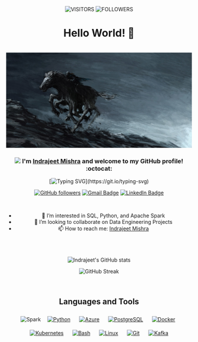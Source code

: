 <!--
**thecoddiwompler/thecoddiwompler** is a ✨ _special_ ✨ repository because its `README.md` (this file) appears on your GitHub profile.

Here are some ideas to get you started:

- 🔭 I’m currently working on ...
- 🌱 I’m currently learning ...
- 👯 I’m looking to collaborate on ...
- 🤔 I’m looking for help with ...
- 💬 Ask me about ...
- 📫 How to reach me: ...
- 😄 Pronouns: ...
- ⚡ Fun fact: ...
-->

<div align="center">

<img alt="VISITORS" src="https://komarev.com/ghpvc/?username=thecoddiwompler&style=flat&labelColor=red&logo=github&label=PROFILE+VIEWS&color=971901"/>
<img alt="FOLLOWERS" src="https://img.shields.io/github/followers/thecoddiwompler?color=971901&logo=githubb&label=FOLLOWERS"/>

<h1> Hello World! 👋 </h1>

<br>

<img src="IMG/odin.jpg" width="600">


### <img src="https://media.giphy.com/media/WUlplcMpOCEmTGBtBW/giphy.gif" width="40"> I'm [Indrajeet Mishra](https://www.linkedin.com/in/indrajeet-mishra/) and welcome to my GitHub profile! :octocat:

[![Typing SVG](https://readme-typing-svg.demolab.com?font=Noto+Sans&weight=600&size=21&duration=2000&color=000000&background=FFFFFF&center=true&vCenter=true&width=435&lines=I'm+a+Data+Engineer%2C+;an+Open-source+Contributor;+and+a+Traveller!)](https://git.io/typing-svg)

[![GitHub followers](https://img.shields.io/github/followers/thecoddiwompler?label=Follow&style=social)](https://github.com/thecoddiwompler/?tab=follow)
[![Gmail Badge](https://img.shields.io/badge/-thecoddiwompler-c14438?style=social&logo=Gmail&logoColor=red&link=mailto:mindra673@gmail.com)](mailto:mindra673@gmail.com)
[![LinkedIn Badge](https://img.shields.io/badge/-LinkedIn-blue?style=social&logo=Linkedin&logoColor=blue&link=https://www.linkedin.com/in/indrajeet-mishra/)](https://www.linkedin.com/in/indrajeet-mishra/)

<br>

<div align="center">

- 👀 I’m interested in SQL, Python, and Apache Spark
- 💞️ I’m looking to collaborate on Data Engineering Projects
- 📫 How to reach me: [Indrajeet Mishra](https://www.linkedin.com/in/indrajeet-mishra/)

</div>
<br>
<br>




![Indrajeet's GitHub stats](https://github-readme-stats.vercel.app/api?username=thecoddiwompler&show_icons=true&theme=radical)

![GitHub Streak](http://github-readme-streak-stats.herokuapp.com?user=thecoddiwompler&theme=radical&date_format=j%20M%5B%20Y%5D)

<br>

<div align="center">

## Languages and Tools  
<div align="center">  
<img title="Spark" alt="Spark" src="spark.png" width="80" height="50" style="vertical-align:down; margin:4px"/>
<a href="https://www.python.org/" target="_blank"><img style="margin: 10px" src="https://profilinator.rishav.dev/skills-assets/python-original.svg" alt="Python" height="50" /></a>  
<a href="https://azure.microsoft.com/en-in/" target="_blank"><img style="margin: 10px" src="https://profilinator.rishav.dev/skills-assets/microsoft_azure-icon.svg" alt="Azure" height="50" /></a>  
<a href="https://www.postgresql.org/" target="_blank"><img style="margin: 10px" src="https://profilinator.rishav.dev/skills-assets/postgresql-original-wordmark.svg" alt="PostgreSQL" height="50" /></a>   
<a href="https://www.docker.com/" target="_blank"><img style="margin: 10px" src="https://profilinator.rishav.dev/skills-assets/docker-original-wordmark.svg" alt="Docker" height="50" /></a>  
<a href="https://kubernetes.io/" target="_blank"><img style="margin: 10px" src="https://profilinator.rishav.dev/skills-assets/kubernetes-icon.svg" alt="Kubernetes" height="50" /></a>  
<a href="https://www.gnu.org/software/bash/" target="_blank"><img style="margin: 10px" src="https://profilinator.rishav.dev/skills-assets/gnu_bash-icon.svg" alt="Bash" height="50" /></a>  
<a href="https://www.linux.org/" target="_blank"><img style="margin: 10px" src="https://profilinator.rishav.dev/skills-assets/linux-original.svg" alt="Linux" height="50" /></a>  
<a href="https://github.com/" target="_blank"><img style="margin: 10px" src="https://profilinator.rishav.dev/skills-assets/git-scm-icon.svg" alt="Git" height="50" /></a>  
<a href="https://kafka.apache.org/" target="_blank"><img style="margin: 10px" src="https://profilinator.rishav.dev/skills-assets/apache_kafka-icon.svg" alt="Kafka" height="50" /></a>  
</div>

